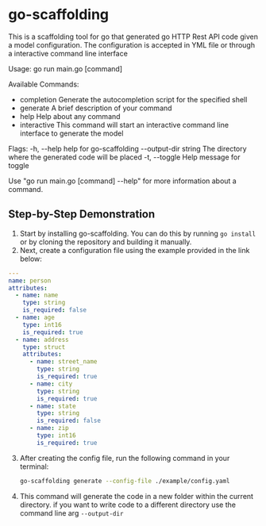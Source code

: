 # go-scaffolding

This is a scaffolding tool for go that generated go HTTP Rest API code given a model configuration. The configuration is accepted in YML file or through a interactive command line interface

Usage:
  go run main.go [command]

Available Commands:
  - completion  Generate the autocompletion script for the specified shell
  - generate    A brief description of your command
  - help        Help about any command
  - interactive This command will start an interactive command line interface to generate the model

Flags:
  -h, --help                help for go-scaffolding
      --output-dir string   The directory where the generated code will be placed
  -t, --toggle              Help message for toggle

Use "go run main.go [command] --help" for more information about a command.

## Step-by-Step Demonstration

1. Start by installing go-scaffolding. You can do this by running `go install` or by cloning the repository and building it manually.
2. Next, create a configuration file using the example provided in the link below:
```yaml
---
name: person
attributes:
  - name: name
    type: string
    is_required: false
  - name: age
    type: int16
    is_required: true
  - name: address
    type: struct
    attributes:
      - name: street_name
        type: string
        is_required: true
      - name: city
        type: string
        is_required: true
      - name: state
        type: string
        is_required: false
      - name: zip
        type: int16
        is_required: true

```
3. After creating the config file, run the following command in your terminal:
    
    ```bash
    go-scaffolding generate --config-file ./example/config.yaml
    ```
    
4. This command will generate the code in a new folder within the current directory. if you want to write code to a different directory use the command line arg `--output-dir`

